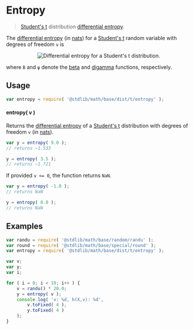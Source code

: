# Entropy

> [Student's t][t-distribution] distribution [differential entropy][entropy].

<!-- Section to include introductory text. Make sure to keep an empty line after the intro `section` element and another before the `/section` close. -->

<section class="intro">

The [differential entropy][entropy] (in [nats][nats]) for a [Student's t][t-distribution] random variable with degrees of freedom `ν` is

<!-- <equation class="equation" label="eq:t_entropy" align="center" raw="h\left( X \right) = \frac{\nu +1}{2} \left[\psi\left({\frac{1+\nu }{2}}\right)-\psi\left({\frac{\nu }{2}}\right)\right]+\ln{\left[{\sqrt {\nu }}B\left({\frac{\nu }{2}},{\frac{1}{2}}\right)\right]}" alt="Differential entropy for a Student's t distribution."> -->

<div class="equation" align="center" data-raw-text="h\left( X \right) = \frac{\nu +1}{2} \left[\psi\left({\frac{1+\nu }{2}}\right)-\psi\left({\frac{\nu }{2}}\right)\right]+\ln{\left[{\sqrt {\nu }}B\left({\frac{\nu }{2}},{\frac{1}{2}}\right)\right]}" data-equation="eq:t_entropy">
    <img src="https://cdn.rawgit.com/stdlib-js/stdlib/6c7e930588674097b03b3201c5d368532bba6c67/lib/node_modules/@stdlib/math/base/dist/t/entropy/docs/img/equation_t_entropy.svg" alt="Differential entropy for a Student's t distribution.">
    <br>
</div>

<!-- </equation> -->

where `Β` and `ψ` denote the [beta][beta-function] and [digamma][digamma] functions, respectively.

</section>

<!-- /.intro -->

<!-- Package usage documentation. -->

<section class="usage">

## Usage

```javascript
var entropy = require( '@stdlib/math/base/dist/t/entropy' );
```

#### entropy( v )

Returns the [differential entropy][entropy] of a [Student's t][t-distribution] distribution with degrees of freedom `v` (in [nats][nats]).

```javascript
var y = entropy( 9.0 );
// returns ~1.533

y = entropy( 3.5 );
// returns ~1.721
```

If provided `v <= 0`, the function returns `NaN`.

```javascript
var y = entropy( -1.0 );
// returns NaN

y = entropy( 0.0 );
// returns NaN
```

</section>

<!-- /.usage -->

<!-- Package usage notes. Make sure to keep an empty line after the `section` element and another before the `/section` close. -->

<section class="notes">

</section>

<!-- /.notes -->

<!-- Package usage examples. -->

<section class="examples">

## Examples

```javascript
var randu = require( '@stdlib/math/base/random/randu' );
var round = require( '@stdlib/math/base/special/round' );
var entropy = require( '@stdlib/math/base/dist/t/entropy' );

var v;
var y;
var i;

for ( i = 0; i < 10; i++ ) {
    v = randu() * 20.0;
    y = entropy( v );
    console.log( 'v: %d, h(X,v): %d',
        v.toFixed( 4 ),
        y.toFixed( 4 )
    );
}
```

</section>

<!-- /.examples -->

<!-- Section to include cited references. If references are included, add a horizontal rule *before* the section. Make sure to keep an empty line after the `section` element and another before the `/section` close. -->

<section class="references">

</section>

<!-- /.references -->

<!-- Section for all links. Make sure to keep an empty line after the `section` element and another before the `/section` close. -->

<section class="links">

[t-distribution]: https://en.wikipedia.org/wiki/Student%27s_t-distribution

[entropy]: https://en.wikipedia.org/wiki/Entropy_%28information_theory%29

[nats]: https://en.wikipedia.org/wiki/Nat_%28unit%29

[beta-function]: https://en.wikipedia.org/wiki/Beta_function

[digamma]: https://en.wikipedia.org/wiki/Digamma_function

</section>

<!-- /.links -->
